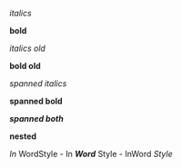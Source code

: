 *italics*

**bold**

*italics old*

**bold old**

*spanned italics*

**spanned bold**

***spanned both***

**nested**

 *In* WordStyle - In ***Word*** Style - InWord *Style* 